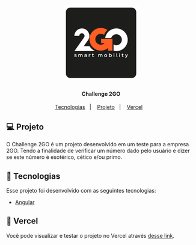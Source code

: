<h1 align="center">
    <img alt="Logo 2GO" title="#logo2go" src="src/assets/imgs/logo-challenge-2go.png" width="200px" />
</h1>

<h4 align="center">
  Challenge 2GO
</h4>

<p align="center">
  <a href="#-tecnologias">Tecnologias</a>&nbsp;&nbsp;&nbsp;|&nbsp;&nbsp;&nbsp;
  <a href="#-projeto">Projeto</a>&nbsp;&nbsp;&nbsp;|&nbsp;&nbsp;&nbsp;
  <a href="#-vercel">Vercel</a>&nbsp;&nbsp;&nbsp;
</p>

## 💻 Projeto

O Challenge 2GO é um projeto desenvolvido em um teste para a empresa 2GO. Tendo a finalidade de verificar um número dado pelo usuário e dizer se este número é esotérico, cético e/ou primo.

## 🚀 Tecnologias

Esse projeto foi desenvolvido com as seguintes tecnologias:

- [Angular](https://angular.io/)

## 🔖 Vercel

Você pode visualizar e testar o projeto no Vercel através [desse link](https://challenge-2go.vercel.app/home). 

